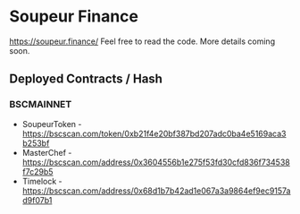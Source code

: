 # Soupeur Finance

https://soupeur.finance/ Feel free to read the code. More details coming soon.

## Deployed Contracts / Hash

### BSCMAINNET

- SoupeurToken - https://bscscan.com/token/0xb21f4e20bf387bd207adc0ba4e5169aca3b253bf
- MasterChef - https://bscscan.com/address/0x3604556b1e275f53fd30cfd836f734538f7c29b5
- Timelock - https://bscscan.com/address/0x68d1b7b42ad1e067a3a9864ef9ec9157ad9f07b1
